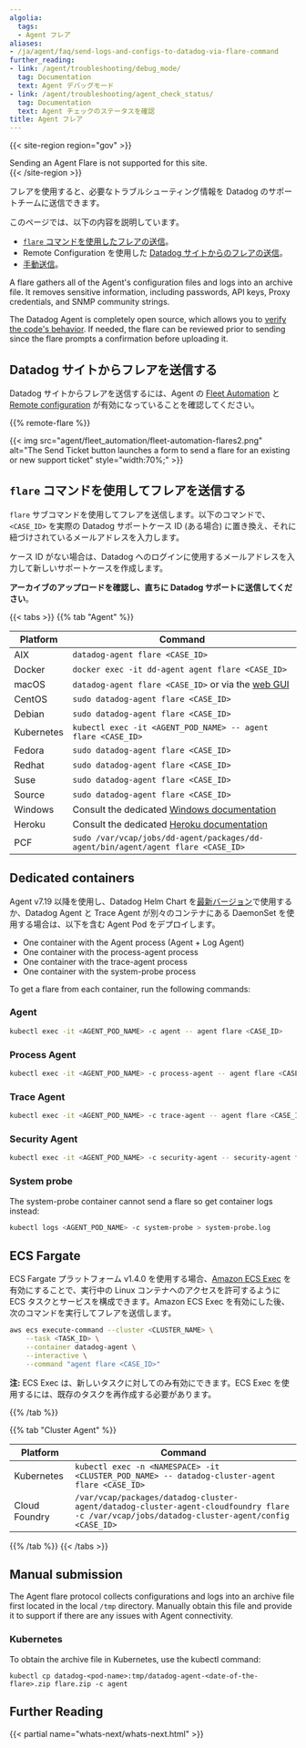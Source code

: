 ```yaml
---
algolia:
  tags:
  - Agent フレア
aliases:
- /ja/agent/faq/send-logs-and-configs-to-datadog-via-flare-command
further_reading:
- link: /agent/troubleshooting/debug_mode/
  tag: Documentation
  text: Agent デバッグモード
- link: /agent/troubleshooting/agent_check_status/
  tag: Documentation
  text: Agent チェックのステータスを確認
title: Agent フレア
---
```


{{< site-region region="gov" >}}
<div class="alert alert-warning">Sending an Agent Flare is not supported for this site.</div>
{{< /site-region >}}

フレアを使用すると、必要なトラブルシューティング情報を Datadog のサポートチームに送信できます。

このページでは、以下の内容を説明しています。
- [`flare` コマンドを使用したフレアの送信](#send-a-flare-using-the-flare-command)。
- Remote Configuration を使用した [Datadog サイトからのフレアの送信](#send-a-flare-from-the-datadog-site)。
- [手動送信](#manual-submission)。

A flare gathers all of the Agent's configuration files and logs into an archive file. It removes sensitive information, including passwords, API keys, Proxy credentials, and SNMP community strings.

The Datadog Agent is completely open source, which allows you to [verify the code's behavior][1]. If needed, the flare can be reviewed prior to sending since the flare prompts a confirmation before uploading it.

## Datadog サイトからフレアを送信する

Datadog サイトからフレアを送信するには、Agent の [Fleet Automation][2] と [Remote configuration][3] が有効になっていることを確認してください。

{{% remote-flare %}}

{{< img src="agent/fleet_automation/fleet-automation-flares2.png" alt="The Send Ticket button launches a form to send a flare for an existing or new support ticket" style="width:70%;" >}}

## `flare` コマンドを使用してフレアを送信する

`flare` サブコマンドを使用してフレアを送信します。以下のコマンドで、`<CASE_ID>` を実際の Datadog サポートケース ID (ある場合) に置き換え、それに紐づけされているメールアドレスを入力します。

ケース ID がない場合は、Datadog へのログインに使用するメールアドレスを入力して新しいサポートケースを作成します。

**アーカイブのアップロードを確認し、直ちに Datadog サポートに送信してください**。

{{< tabs >}}
{{% tab "Agent" %}}

| Platform   | Command                                                 |
|------------|---------------------------------------------------------|
| AIX        | `datadog-agent flare <CASE_ID>`                         |
| Docker     | `docker exec -it dd-agent agent flare <CASE_ID>`        |
| macOS      | `datadog-agent flare <CASE_ID>` or via the [web GUI][1] |
| CentOS     | `sudo datadog-agent flare <CASE_ID>`                    |
| Debian     | `sudo datadog-agent flare <CASE_ID>`                    |
| Kubernetes | `kubectl exec -it <AGENT_POD_NAME> -- agent flare <CASE_ID>`  |
| Fedora     | `sudo datadog-agent flare <CASE_ID>`                    |
| Redhat     | `sudo datadog-agent flare <CASE_ID>`                    |
| Suse       | `sudo datadog-agent flare <CASE_ID>`                    |
| Source     | `sudo datadog-agent flare <CASE_ID>`                    |
| Windows    | Consult the dedicated [Windows documentation][2]        |
| Heroku     | Consult the dedicated [Heroku documentation][3]         |
| PCF     | `sudo /var/vcap/jobs/dd-agent/packages/dd-agent/bin/agent/agent flare <CASE_ID>`             |

## Dedicated containers

Agent v7.19 以降を使用し、Datadog Helm Chart を[最新バージョン][4]で使用するか、Datadog Agent と Trace Agent が別々のコンテナにある DaemonSet を使用する場合は、以下を含む Agent Pod をデプロイします。

* One container with the Agent process (Agent + Log Agent)
* One container with the process-agent process
* One container with the trace-agent process
* One container with the system-probe process

To get a flare from each container, run the following commands:

### Agent

```bash
kubectl exec -it <AGENT_POD_NAME> -c agent -- agent flare <CASE_ID>
```

### Process Agent

```bash
kubectl exec -it <AGENT_POD_NAME> -c process-agent -- agent flare <CASE_ID> --local
```

### Trace Agent

```bash
kubectl exec -it <AGENT_POD_NAME> -c trace-agent -- agent flare <CASE_ID> --local
```

### Security Agent

```bash
kubectl exec -it <AGENT_POD_NAME> -c security-agent -- security-agent flare <CASE_ID>
```

### System probe

The system-probe container cannot send a flare so get container logs instead:

```bash
kubectl logs <AGENT_POD_NAME> -c system-probe > system-probe.log
```

## ECS Fargate

ECS Fargate プラットフォーム v1.4.0 を使用する場合、[Amazon ECS Exec][5] を有効にすることで、実行中の Linux コンテナへのアクセスを許可するように ECS タスクとサービスを構成できます。Amazon ECS Exec を有効にした後、次のコマンドを実行してフレアを送信します。

```bash
aws ecs execute-command --cluster <CLUSTER_NAME> \
    --task <TASK_ID> \
    --container datadog-agent \
    --interactive \
    --command "agent flare <CASE_ID>"
```

**注:** ECS Exec は、新しいタスクに対してのみ有効にできます。ECS Exec を使用するには、既存のタスクを再作成する必要があります。

[1]: /ja/agent/basic_agent_usage/#gui
[2]: /ja/agent/basic_agent_usage/windows/#agent-v6
[3]: /ja/agent/guide/heroku-troubleshooting/#send-a-flare
[4]: https://github.com/DataDog/helm-charts/blob/master/charts/datadog/CHANGELOG.md
[5]: https://docs.aws.amazon.com/AmazonECS/latest/developerguide/ecs-exec.html
{{% /tab %}}

{{% tab "Cluster Agent" %}}

| Platform      | Command                                                                     |
|---------------|-----------------------------------------------------------------------------|
| Kubernetes    | `kubectl exec -n <NAMESPACE> -it <CLUSTER_POD_NAME> -- datadog-cluster-agent flare <CASE_ID>` |
| Cloud Foundry | `/var/vcap/packages/datadog-cluster-agent/datadog-cluster-agent-cloudfoundry flare -c /var/vcap/jobs/datadog-cluster-agent/config <CASE_ID>` |

{{% /tab %}}
{{< /tabs >}}

## Manual submission

The Agent flare protocol collects configurations and logs into an archive file first located in the local `/tmp` directory.
Manually obtain this file and provide it to support if there are any issues with Agent connectivity.

### Kubernetes
To obtain the archive file in Kubernetes, use the kubectl command:
```
kubectl cp datadog-<pod-name>:tmp/datadog-agent-<date-of-the-flare>.zip flare.zip -c agent
```

## Further Reading

{{< partial name="whats-next/whats-next.html" >}}

[1]: https://github.com/DataDog/datadog-agent/tree/main/pkg/flare
[2]: /ja/agent/fleet_automation/
[3]: /ja/agent/remote_config#enabling-remote-configuration